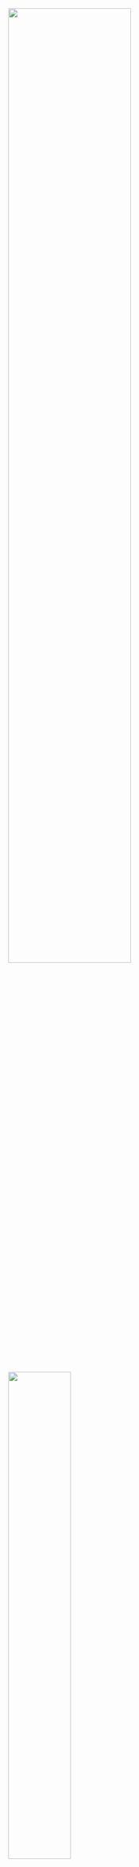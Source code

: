 <!--![Metrics](/github-metrics.svg)-->
<img src="https://github-readme-stats-xcanwin.vercel.app/api?username=Super-Badmen-Viper&show_icons=true&hide=contribs,prs" width="70%" />
<img src="https://github-readme-stats-xcanwin.vercel.app/api/top-langs/?username=Super-Badmen-Viper&layout=compact" width="50%" />

## Xiang Cheng
- Undergraduate students (4 year)
- Nanjing University of Information Science & Technology (Home)
- Computer Science and Technology
- Email: xiangch007@gmail.com  or  xiangch007@qq.com

## Job Information
- I will graduate from university in early July 2025 with a Bachelor's degree in Computer Science and Technology.
- I hope to become an employee of a large Internet enterprise in China to meet my employment needs.
- I need a high paying GO(Golang Backend) development engineer position.
- I use my open-source project NSMusicS as my work experience.

## <a href="https://github.com/Super-Badmen-Viper">Selected Github Open Source Project：</a>
- <a href="https://github.com/Super-Badmen-Viper/NSMusicS">NSMusicS</a>
- Updating......

## Research Interests
- Software System development, Golang, math of computer, .NET , Maching Learning, Knowledge graph
- Updating......

## Selected Awards
- None temporarily
- Updating......

## Selected Papers
- None temporarily
- Updating......

